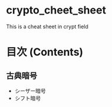 # crypto_cheet_sheet
This is a cheat sheet in crypt field

# 目次 (Contents)

## 古典暗号
- シーザー暗号
- シフト暗号